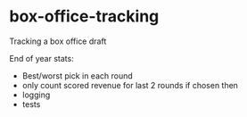 # box-office-tracking

Tracking a box office draft

End of year stats:

- Best/worst pick in each round
- only count scored revenue for last 2 rounds if chosen then
- logging
- tests
